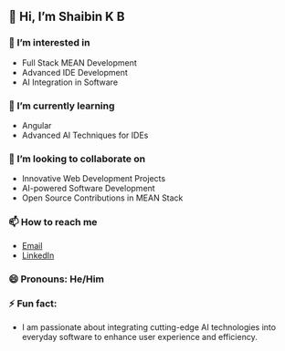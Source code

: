 ## 👋 Hi, I’m Shaibin K B

### 👀 I’m interested in
- Full Stack MEAN Development
- Advanced IDE Development
- AI Integration in Software

### 🌱 I’m currently learning
- Angular
- Advanced AI Techniques for IDEs

### 💞️ I’m looking to collaborate on
- Innovative Web Development Projects
- AI-powered Software Development
- Open Source Contributions in MEAN Stack

### 📫 How to reach me
- [Email](mailto:shaibinkb16.com)
- [LinkedIn](https://www.linkedin.com/in/shaibin-kb-6a9761251)

### 😄 Pronouns: He/Him

### ⚡ Fun fact:
- I am passionate about integrating cutting-edge AI technologies into everyday software to enhance user experience and efficiency.
